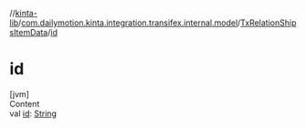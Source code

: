 //[kinta-lib](../../../index.md)/[com.dailymotion.kinta.integration.transifex.internal.model](../index.md)/[TxRelationShipsItemData](index.md)/[id](id.md)



# id  
[jvm]  
Content  
val [id](id.md): [String](https://kotlinlang.org/api/latest/jvm/stdlib/kotlin/-string/index.html)  



